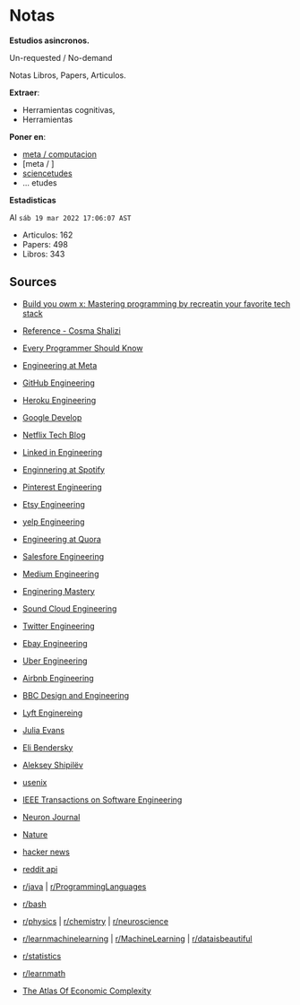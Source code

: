 # Notas

**Estudios asincronos.**

Un-requested / No-demand

Notas Libros, Papers, Articulos.

**Extraer**:

- Herramientas cognitivas,   
- Herramientas

**Poner en**:

- [meta / computacion]()
- [meta / ]
- [sciencetudes]()
- ... etudes

**Estadisticas**

Al `sáb 19 mar 2022 17:06:07 AST`

- Articulos: 162
- Papers: 498
- Libros: 343

## Sources

- [Build you owm x: Mastering programming by recreatin your favorite tech stack](https://github.com/codecrafters-io/build-your-own-x)

- [Reference - Cosma Shalizi](http://bactra.org/notebooks/)

- [Every Programmer Should Know](https://github.com/mtdvio/every-programmer-should-know)

- [Engineering at Meta](https://engineering.fb.com/)

- [GitHub Engineering](https://github.blog/category/engineering/)

- [Heroku Engineering](https://blog.heroku.com/engineering)

- [Google Develop](https://developers.googleblog.com/)

- [Netflix Tech Blog](https://netflixtechblog.com/)

- [Linked in Engineering](https://engineering.linkedin.com/blog)

- [Enginnering at Spotify](https://engineering.atspotify.com/)

- [Pinterest Engineering](https://medium.com/@Pinterest_Engineering)

- [Etsy Engineering](https://codeascraft.com/archive/)

- [yelp Engineering](https://engineeringblog.yelp.com/)

- [Engineering at Quora](https://quoraengineering.quora.com/)

- [Salesfore Engineering](https://developer.salesforce.com/blogs/engineering/)

- [Medium Engineering](https://medium.engineering/)

- [Enginering Mastery](https://machinelearningmastery.com/blog/)

- [Sound Cloud Engineering](https://developers.soundcloud.com/blog/)

- [Twitter Engineering](https://blog.twitter.com/engineering/en_us)

- [Ebay Engineering](https://tech.ebayinc.com/)

- [Uber Engineering](https://eng.uber.com/)

- [Airbnb Engineering](https://medium.com/airbnb-engineering)

- [BBC Design and Engineering](https://medium.com/bbc-design-engineering)

- [Lyft Enginereing](https://eng.lyft.com/)

- [Julia Evans](https://jvns.ca/)

- [Eli Bendersky](https://eli.thegreenplace.net/archives/all)

- [Aleksey Shipilëv](https://shipilev.net/)

- [usenix](https://www.usenix.org/) 

- [IEEE Transactions on Software Engineering](https://ieeexplore.ieee.org/xpl/RecentIssue.jsp?punumber=32)

- [Neuron Journal](https://www.cell.com/neuron/home)

- [Nature](https://www.nature.com/)

- [hacker news](https://news.ycombinator.com/)

- [reddit api](https://api.pushshift.io/reddit/search/submission/?subreddit=java&sort=desc&sort_type=created_utc&after=1523588521&before=1523934121&size=1000)

- [r/java](https://www.reddit.com/r/java/) | [r/ProgrammingLanguages](https://www.reddit.com/r/ProgrammingLanguages/)

- [r/bash](https://www.reddit.com/r/bash/)

- [r/physics](https://www.reddit.com/r/physics/) | [r/chemistry](https://www.reddit.com/r/chemistry/) | [r/neuroscience](https://www.reddit.com/r/neuroscience/)

- [r/learnmachinelearning](https://www.reddit.com/r/learnmachinelearning/)  |  [r/MachineLearning](https://www.reddit.com/r/MachineLearning/) | [r/dataisbeautiful](https://www.reddit.com/r/dataisbeautiful/)

- [r/statistics](https://www.reddit.com/r/statistics/)

- [r/learnmath](https://www.reddit.com/r/learnmath/)

- [The Atlas Of Economic Complexity](https://atlas.cid.harvard.edu/)
